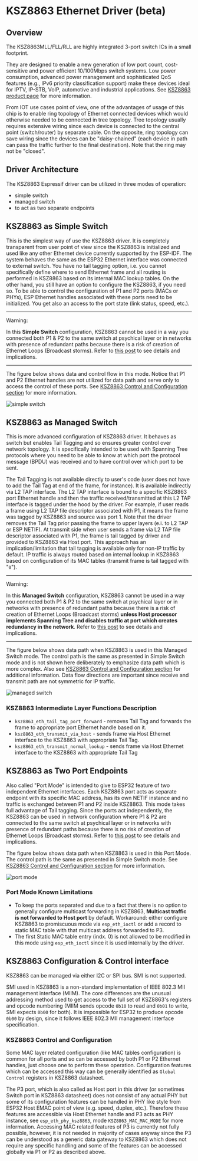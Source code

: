 # KSZ8863 Ethernet Driver (beta)

## Overview

The KSZ8863MLL/FLL/RLL are highly integrated 3-port switch ICs in a small footprint.

They are designed to enable a new generation of low port count, cost-sensitive and power efficient 10/100Mbps switch systems. Low power consumption, advanced power management and sophisticated QoS features (e.g., IPv6 priority classification support) make these devices ideal for IPTV, IP-STB, VoIP, automotive and industrial applications. See [KSZ8863 product page](https://www.microchip.com/en-us/product/KSZ8863) for more information.

From IOT use cases point of view, one of the advantages of usage of this chip is to enable ring topology of Ethernet connected devices which would otherwise needed to be connected in tree topology. Tree topology usually requires extensive wiring since each device is connected to the central point (switch/router) by separate cable. On the opposite, ring topology can save wiring since the devices can be "daisy-chained" (each device in path can pass the traffic further to the final destination). Note that the ring may not be "closed".

## Driver Architecture

The KSZ8863 Espressif driver can be utilized in three modes of operation:
- simple switch
- managed switch
- to act as two separate endpoints

## KSZ8863 as Simple Switch

This is the simplest way of use the KSZ8863 driver. It is completely transparent from user point of view since the KSZ8863 is initialized and used like any other Ethernet device currently supported by the ESP-IDF. The system behaves the same as the ESP32 Ethernet interface was connected to external switch. You have no tail tagging option, i.e. you cannot specifically define where to send Ethernet frame and all routing is performed in KSZ8863 based on its internal MAC lookup tables. On the other hand, you still have an option to configure the KSZ8863, if you need so. To be able to control the configuration of P1 and P2 ports (MACs or PHYs), ESP Ethernet handles associated with these ports need to be initialized. You get also an access to the port state (link status, speed, etc.). 

---

Warning:

In this **Simple Switch** configuration, KSZ8863 cannot be used in a way you connected both P1 & P2 to the same switch at psychical layer or in networks with presence of redundant paths because there is a risk of creation of Ethernet Loops (Broadcast storms). Refer to [this post](https://www.networkacademy.io/ccna/ethernet/an-switching-redundant-links) to see details and implications.

---

The figure below shows data and control flow in this mode. Notice that P1 and P2 Ethernet handles are not utilized for data path and serve only to access the control of these ports. See [KSZ8863 Control and Configuration section](#ksz8863-control-and-configuration) for more information.

![simple switch](docs/simpleswitch.png)

## KSZ8863 as Managed Switch

This is more advanced configuration of KSZ8863 driver. It behaves as switch but enables Tail Tagging and so ensures greater control over network topology. It is specifically intended to be used with Spanning Tree protocols where you need to be able to know at which port the protocol message (BPDU) was received and to have control over which port to be sent.

The Tail Tagging is not available directly to user's code (user does not have to add the Tail Tag at end of the frame, for instance). It is available indirectly via L2 TAP interface. The L2 TAP interface is bound to a specific KSZ8863 port Ethernet handle and then the traffic received/transmitted at this L2 TAP interface is tagged under the hood by the driver. For example, if user reads a frame using L2 TAP file descriptor associated with P1, it means the frame was tagged by KSZ8863 and source was port 1. Note that the driver removes the Tail Tag prior passing the frame to upper layers (e.i. to L2 TAP or ESP NETIF). At transmit side when user sends a frame via L2 TAP file descriptor associated with P1, the frame is tail tagged by driver and provided to KSZ8863 via Host port. This approach has an implication/limitation that tail tagging is available only for non-IP traffic by default. IP traffic is always routed based on internal lookup in KSZ8863 based on configuration of its MAC tables (transmit frame is tail tagged with "`0`").

---

Warning:

In this **Managed Switch** configuration, KSZ8863 cannot be used in a way you connected both P1 & P2 to the same switch at psychical layer or in networks with presence of redundant paths because there is a risk of creation of Ethernet Loops (Broadcast storms) **unless Host processor implements Spanning Tree and disables traffic at port which creates redundancy in the network**. Refer to [this post](https://www.networkacademy.io/ccna/ethernet/an-switching-redundant-links) to see details and implications.

---

The figure below shows data path when KSZ8863 is used in this Managed Switch mode. The control path is the same as presented in Simple Switch mode and is not shown here deliberately to emphasize data path which is more complex. Also see [KSZ8863 Control and Configuration section](#ksz8863-control-and-configuration) for additional information. Data flow directions are important since receive and transmit path are not symmetric for IP traffic.

![managed switch](docs/switchmode.png)

### KSZ8863 Intermediate Layer Functions Description

- `ksz8863_eth_tail_tag_port_forward` - removes Tail Tag and forwards the frame to appropriate port Ethernet handle based on it.
- `ksz8863_eth_transmit_via_host` - sends frame via Host Ethernet interface to the KSZ8863 with appropriate Tail Tag.
- `ksz8863_eth_transmit_normal_lookup` - sends frame via Host Ethernet interface to the KSZ8863 with appropriate Tail Tag


## KSZ8863 as Two Port Endpoints

Also called "Port Mode" is intended to give to ESP32 feature of two independent Ethernet interfaces. Each KSZ8863 port acts as separate endpoint with its specific MAC address, has its own NETIF instance and no traffic is exchanged between P1 and P2 inside KSZ8863. This mode takes full advantage of Tail tagging. Since the ports act independently, the KSZ8863 can be used in network configuration where P1 & P2 are connected to the same switch at psychical layer or in networks with presence of redundant paths because there is no risk of creation of Ethernet Loops (Broadcast storms). Refer to [this post](https://www.networkacademy.io/ccna/ethernet/an-switching-redundant-links) to see details and implications.

The figure below shows data path when KSZ8863 is used in this Port Mode. The control path is the same as presented in Simple Switch mode. See [KSZ8863 Control and Configuration section](#ksz8863-control-and-configuration) for more information.

![port mode](docs/portmode.png)


### Port Mode Known Limitations

- To keep the ports separated and due to a fact that there is no option to generally configure multicast forwarding in KSZ8863, **Multicast traffic is not forwarded to Host port** by default. Workaround: either configure KSZ8863 to promiscuous mode via ``esp_eth_ioctl`` or add a record to static MAC table with that multicast address forwarded to P3.
- The first Static MAC table entry (indx. 0) is not allowed to be modified in this mode using ``esp_eth_ioctl`` since it is used internally by the driver.

## KSZ8863 Configuration & Control interface

KSZ8863 can be managed via either I2C or SPI bus. SMI is not supported. 

SMI used in KSZ8863 is a non-standard implementation of IEEE 802.3 MII management interface (MIIM). The core differences are the unusual addressing method used to get access to the full set of KSZ8863's registers and opcode numbering (MIIM sends opcode `0b10` to read and `0b01` to write, SMI expects `0b00` for both). It is impossible for ESP32 to produce opcode `0b00` by design, since it follows IEEE 802.3 MII management interface specification.

### KSZ8863 Control and Configuration

Some MAC layer related configuration (like MAC tables configuration) is common for all ports and so can be accessed by both P1 or P2 Ethernet handles, just choose one to perform these operation. Configuration features which can be accessed this way can be generally identified as `Global Control` registers in KSZ8863 datasheet.

The P3 port, which is also called as Host port in this driver (or sometimes Switch port in KSZ8863 datasheet) does not consist of any actual PHY but some of its configuration features can be handled in PHY like style from ESP32 Host EMAC point of view (e.g. speed, duplex, etc.). Therefore these features are accessible via Host Ethernet handle and P3 acts as PHY instance, see `esp_eth_phy_ksz8863`, mode `KSZ8863_MAC_MAC_MODE` for more information. Accessing MAC related features of P3 is currently not fully possible, however, it is not needed in majority of cases anyway since the P3 can be understood as a generic data gateway to KSZ8863 which does not require any specific handling and some of the features can be accessed globally via P1 or P2 as described above.
